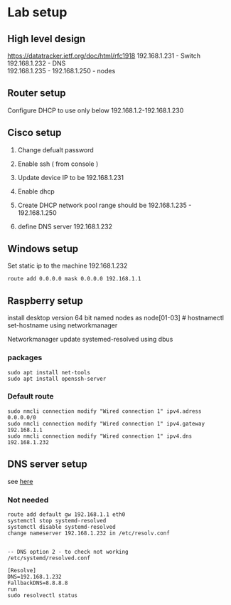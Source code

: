 # Lab setup

## High level design 
https://datatracker.ietf.org/doc/html/rfc1918
192.168.1.231 - Switch 
192.168.1.232 - DNS  
192.168.1.235 - 192.168.1.250 - nodes   

## Router setup
Configure DHCP to use only below 
192.168.1.2-192.168.1.230


## Cisco setup
1. Change defualt password

2. Enable ssh  ( from console ) 
3. Update device IP to be 192.168.1.231
4. Enable dhcp  
5. Create DHCP network pool 
range should be 192.168.1.235 - 192.168.1.250

6. define DNS server 192.168.1.232
 


## Windows setup
Set static ip to the machine
192.168.1.232


```
route add 0.0.0.0 mask 0.0.0.0 192.168.1.1 
```



## Raspberry setup

install desktop version 64 bit
named nodes as node[01-03] # hostnamectl set-hostname 
using networkmanager 


Networkmanager update systemed-resolved using dbus 

### packages 
```
sudo apt install net-tools 
sudo apt install openssh-server
```

### Default route 

```
sudo nmcli connection modify "Wired connection 1" ipv4.adress 0.0.0.0/0
sudo nmcli connection modify "Wired connection 1" ipv4.gateway 192.168.1.1
sudo nmcli connection modify "Wired connection 1" ipv4.dns 192.168.1.232
```


## DNS server setup
see [here](dns/README.md)










### Not needed 

```
route add default gw 192.168.1.1 eth0
systemctl stop systemd-resolved  
systemctl disable systemd-resolved 
change nameserver 192.168.1.232 in /etc/resolv.conf


-- DNS option 2 - to check not working 
/etc/systemd/resolved.conf

[Resolve]
DNS=192.168.1.232
FallbackDNS=8.8.8.8
run 
sudo resolvectl status
```


